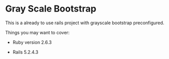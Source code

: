 # Gray Scale Bootstrap

This is a already to use rails project with grayscale bootstrap preconfigured.

Things you may want to cover:

* Ruby version 2.6.3

* Rails 5.2.4.3